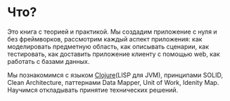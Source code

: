 # Что?

Это книга с теорией и практикой. Мы создадим приложение с нуля и без фреймворков,
рассмотрим каждый аспект приложения:
как моделировать предметную область, как описывать сценарии, как тестировать,
как доставить приложение клиенту с помощью web, как работать с базами данных.

Мы познакомимся с языком [Clojure](https://clojure.org/)(LISP для JVM),
принципами SOLID, Clean Architecture,
паттернами Data Mapper, Unit of Work, Idenity Map. Научимся откладывать принятие технических решений.

